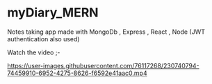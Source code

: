 # myDiary_MERN
Notes taking app made with MongoDb , Express , React , Node (JWT authentication also used)

Watch the video ;-

https://user-images.githubusercontent.com/76117268/230740794-74459910-6952-4275-8626-f6592e41aac0.mp4




